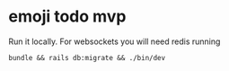 # emoji todo mvp

Run it locally. For websockets you will need redis running

`bundle && rails db:migrate && ./bin/dev`
